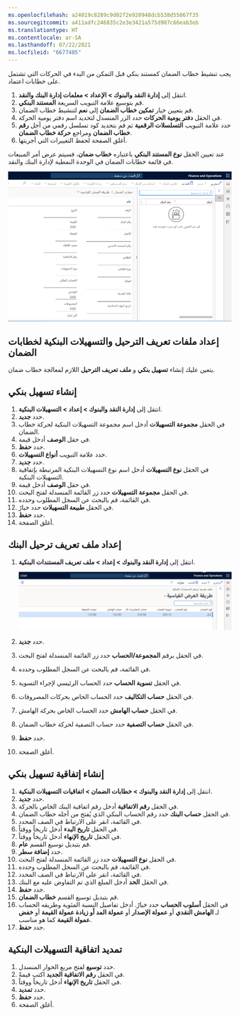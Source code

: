 ```yaml
---
ms.openlocfilehash: a24819c8289c9d02f2e920948dcb538d55867f35
ms.sourcegitcommit: a411adfc246835c2e3e3421a575d907c66eab3eb
ms.translationtype: HT
ms.contentlocale: ar-SA
ms.lasthandoff: 07/22/2021
ms.locfileid: "6677405"
---
```

يجب تنشيط خطاب الضمان كمستند بنكي قبل التمكن من البدء في الحركات التي تشتمل على خطابات اعتماد.

1.  انتقل إلى **‏‫إدارة النقد والبنوك‬ > الإعداد > معلمات إدارة البنك والنقد**.
2.  قم بتوسيع علامة التبويب السريعة **المستند البنكي**.
3.  قم بتعيين خيار **تمكين خطاب الضمان** إلى **نعم** لتنشيط خطاب الضمان.
4.  في الحقل **دفتر يومية الحركات** حدد الزر المنسدل لتحديد اسم دفتر يومية الحركة.
5.  حدد علامة التبويب **التسلسلات الرقمية** ثم قم بتحديد كود تسلسل رقمي من أجل **رقم خطاب الضمان** ومراجع **حركة خطاب الضمان**.
6.  أغلق الصفحة لحفظ التغييرات التي أجريتها.


عند تعيين الحقل **نوع المستند البنكي** باعتباره **خطاب ضمان**، فسيتم عرض أمر المبيعات في قائمة خطابات الضمان في الوحدة النمطية لإدارة البنك والنقد. 

![لقطة شاشة لصفحة خطاب الضمان.](../media/letter-of-guarantee.png)

## <a name="set-up-bank-facilities-and-posting-profiles-for-letters-of-guarantee"></a>إعداد ملفات تعريف الترحيل والتسهيلات البنكية لخطابات الضمان 

يتعين عليك إنشاء **تسهيل بنكي** و **ملف تعريف الترحيل** اللازم لمعالجة خطاب ضمان.

## <a name="create-a-bank-facility"></a>إنشاء تسهيل بنكي 

1.  انتقل إلى **‏‫إدارة النقد والبنوك‬ > إعداد > التسهيلات البنكية**.
2.  حدد **جديد‏‎**.
3.  في الحقل **مجموعة التسهيلات** أدخل اسم مجموعة التسهيلات البنكية لحركة خطاب الضمان.
4.  في حقل **الوصف** أدخل قيمة.
5.  حدد **حفظ**.
6.  حدد علامة التبويب **أنواع التسهيلات**.
7.  حدد **جديد‏‎**.
8.  في الحقل **نوع التسهيلات** أدخل اسم نوع التسهيلات البنكية المرتبطة بإتفاقية التسهيلات البنكية.
9.  في حقل **الوصف** أدخل قيمة.
10. في الحقل **مجموعة التسهيلات** حدد زر القائمة المنسدلة لفتح البحث.
11. في القائمة، قم بالبحث عن السجل المطلوب وحدده.
12. في الحقل **طبيعة التسهيلات** حدد خيارً.
13. حدد **حفظ**.
14. أغلق الصفحة.


## <a name="set-up-a-bank-posting-profile"></a>إعداد ملف تعريف ترحيل البنك 

1.  انتقل إلى **‏‫إدارة النقد والبنوك‬ > إعداد > ملف تعريف المستندات البنكية**.
 
    ![لقطة شاشة لصفحة ملف تعريف ترحيل المستندات البنكية.](../media/bank-document-posting-profile.png)  

2.  حدد **جديد‏‎**.
3.  في الحقل برقم **المجموعة/الحساب** حدد زر القائمة المنسدلة لفتح البحث.
4.  في القائمة، قم بالبحث عن السجل المطلوب وحدده.
5.  في الحقل **تسوية الحساب** حدد الحساب الرئيسي لإجراء التسوية.
6.  في الحقل **حساب التكاليف** حدد الحساب الخاص بحركات المصروفات.
7.  في الحقل **حساب الهامش** حدد الحساب الخاص بحركة الهامش.
8.  في الحقل **حساب التصفية** حدد حساب التصفية لحركة خطاب الضمان.
9.  حدد **حفظ**.
10. أغلق الصفحة.


## <a name="create-a-bank-facility-agreement"></a>إنشاء إتفاقية تسهيل بنكي 

1.  انتقل إلى **‏‫إدارة النقد والبنوك‬ > خطابات الضمان > اتفاقيات التسهيلات البنكية**.
2.  حدد **جديد‏‎**.
3.  في الحقل **رقم الاتفاقية** أدخل رقم اتفاقية البنك الخاص بالحركة.
4.  في الحقل **حساب البنك** حدد رقم الحساب البنكي الذي يُفتح من أجله خطاب الضمان.
5.  في القائمة، انقر على الارتباط في الصف المحدد.
6.  في الحقل **تاريخ البدء** أدخل تاريخاً ووقتاً.
7.  في الحقل **تاريخ الإنهاء** أدخل تاريخاً ووقتاً.
8.  قم بتبديل توسيع القسم **عام**.
9.  حدد **إضافة سطر**.
10. في الحقل **نوع التسهيلات** حدد زر القائمة المنسدلة لفتح البحث.
11. في القائمة، قم بالبحث عن السجل المطلوب وحدده.
12. في القائمة، انقر على الارتباط في الصف المحدد.
13. في الحقل **الحد** أدخل المبلغ الذي تم التفاوض عليه مع البنك.
14. حدد **حفظ**.
15. قم بتبديل توسيع القسم **خطاب الضمان**.
16. في الحقل **أسلوب الحساب** حدد خيارً.
أدخل تفاصيل النسبة المئوية وطريقه الحساب لـ **الهامش النقدي** أو **عمولة الإصدار** أو **عمولة المد أو زيادة عمولة القيمة** أو **خفض عمولة القيمة** كما هو مناسب.
17. حدد **حفظ**.




## <a name="extend-a-bank-facility-agreement"></a>تمديد اتفاقية التسهيلات البنكية 

1.  حدد **توسيع** لفتح مربع الحوار المنسدل.
2.  في الحقل **رقم الاتفاقية الجديد** اكتب قيمةً.
3.  في الحقل **تاريخ الإنهاء** أدخل تاريخاً ووقتاً.
4.  حدد **تمديد**.
5.  حدد **حفظ**.
6.  أغلق الصفحة.

